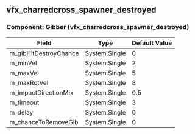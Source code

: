 ## vfx_charredcross_spawner_destroyed

### Component: Gibber (vfx_charredcross_spawner_destroyed)

|Field|Type|Default Value|
|-----|----|-------------|
|m_gibHitDestroyChance|System.Single|0|
|m_minVel|System.Single|2|
|m_maxVel|System.Single|5|
|m_maxRotVel|System.Single|8|
|m_impactDirectionMix|System.Single|0.5|
|m_timeout|System.Single|3|
|m_delay|System.Single|0|
|m_chanceToRemoveGib|System.Single|0|

